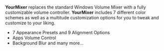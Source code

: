 <!-- START Header.mustache -->
<!-- END Header.mustache -->
<!-- START ShieldsFull.mustache -->
<!-- END ShieldsFull.mustache -->

<!-- START About.mustache -->
<!-- END About.mustache -->
**YourMixer** replaces the standard Windows Volume Mixer with a fully customizable volume controller. **YourMixer** includes 7 different color schemes as well as a multitude customization options for you to tweak and customize to your liking.

<!-- START Features.mustache -->
<!-- END Features.mustache -->
* 7 Appearance Presets and 9 Alignment Options
* Apps Volume Control
* Background Blur and many more...

<!-- START GetStarted.mustache -->
<!-- END GetStarted.mustache -->
<!-- START Setup.mustache -->
<!-- END Setup.mustache -->
<!-- START Footer.mustache -->
<!-- END Footer.mustache -->
